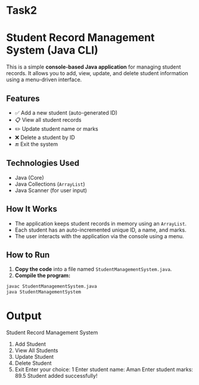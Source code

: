# Task2
# Student Record Management System (Java CLI)

This is a simple **console-based Java application** for managing student records. It allows you to add, view, update, and delete student information using a menu-driven interface.

## Features

- ✅ Add a new student (auto-generated ID)
- 📋 View all student records
- ✏️ Update student name or marks
- ❌ Delete a student by ID
- 🔚 Exit the system

## Technologies Used

- Java (Core)
- Java Collections (`ArrayList`)
- Java Scanner (for user input)

## How It Works

- The application keeps student records in memory using an `ArrayList`.
- Each student has an auto-incremented unique ID, a name, and marks.
- The user interacts with the application via the console using a menu.

## How to Run

1. **Copy the code** into a file named `StudentManagementSystem.java`.
2. **Compile the program:**

```bash
javac StudentManagementSystem.java
java StudentManagementSystem
```
# Output
Student Record Management System
1. Add Student
2. View All Students
3. Update Student
4. Delete Student
5. Exit
Enter your choice: 1
Enter student name: Aman
Enter student marks: 89.5
Student added successfully!
